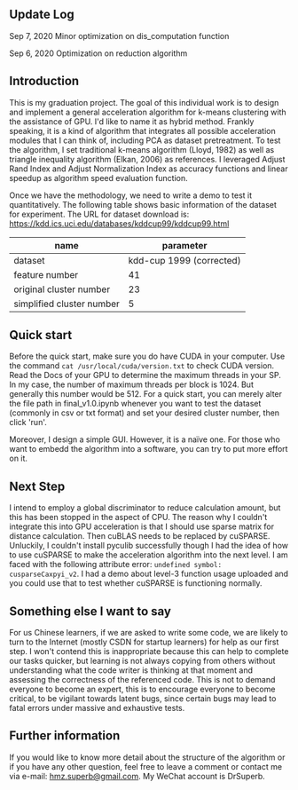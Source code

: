 ## Update Log
Sep 7, 2020  Minor optimization on dis_computation function

Sep 6, 2020  Optimization on reduction algorithm

## Introduction

This is my graduation project. The goal of this individual work is to design and implement a general acceleration algorithm for k-means clustering with the assistance of GPU. I'd like to name it as hybrid method. Frankly speaking, it is a kind of algorithm that integrates all possible acceleration modules that I can think of, including PCA as dataset pretreatment. To test the algorithm, I set traditional k-means algorithm (Lloyd, 1982) as well as triangle inequality algorithm (Elkan, 2006) as references. I leveraged Adjust Rand Index and Adjust Normalization Index as accuracy functions and linear speedup as algorithm speed evaluation function.

Once we have the methodology, we need to write a demo to test it quantitatively. The following table shows basic information of the dataset for experiment. The URL for dataset download is: https://kdd.ics.uci.edu/databases/kddcup99/kddcup99.html

| name                      | parameter                |
| ------------------------- | ------------------------ |
| dataset                   | kdd-cup 1999 (corrected) |
| feature number            | 41                       |
| original cluster number   | 23                       |
| simplified cluster number | 5                        |

## Quick start

Before the quick start, make sure you do have CUDA in your computer. Use the command `cat /usr/local/cuda/version.txt` to check CUDA version. Read the Docs of your GPU to determine the maximum threads in your SP. In my case, the number of maximum threads per block is 1024. But generally this number would be 512. For a quick start, you can merely alter the file path in final_v1.0.ipynb whenever you want to test the dataset (commonly in csv or txt format) and set your desired cluster number, then click 'run'. 

Moreover, I design a simple GUI. However, it is a naïve one. For those who want to embedd the algorithm into a software, you can try to put more effort on it.

## Next Step

I intend to employ a global discriminator to reduce calculation amount, but this has been stopped in the aspect of CPU. The reason why I couldn't integrate this into GPU acceleration is that I should use sparse matrix for distance calculation. Then cuBLAS needs to be replaced by cuSPARSE. Unluckily, I couldn't install pyculib successfully though I had the idea of how to use cuSPARSE to make the acceleration algorithm into the next level. I am faced with the following attribute error: `undefined symbol: cusparseCaxpyi_v2`. I had a demo about level-3 function usage uploaded and you could use that to test whether cuSPARSE is functioning normally.

## Something else I want to say

For us Chinese learners, if we are asked to write some code, we are likely to turn to the Internet (mostly CSDN for startup learners) for help as our first step. I won't contend this is inappropriate because this can help to complete our tasks quicker, but learning is not always copying from others without understanding what the code writer is thinking at that moment and assessing the correctness of the referenced code. This is not to demand everyone to become an expert, this is to encourage everyone to become critical, to be vigilant towards latent bugs, since certain bugs may lead to fatal errors under massive and exhaustive tests.

## Further information

If you would like to know more detail about the structure of the algorithm or if you have any other question, feel free to leave a comment or contact me via e-mail: hmz.superb@gmail.com. My WeChat account is DrSuperb.
